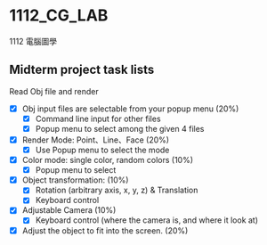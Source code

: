 # 1112_CG_LAB
1112 電腦圖學

## Midterm project task lists
Read Obj file and render
- [X] Obj input files are selectable from your popup menu (20%)
  - [X] Command line input for other files
  - [X] Popup menu to select among the given 4 files
- [X] Render Mode: Point、Line、Face (20%)
  - [X] Use Popup menu to select the mode
- [X] Color mode: single color, random colors (10%)
  - [X] Popup menu to select
- [X] Object transformation: (10%)
  - [X] Rotation (arbitrary axis, x, y, z) & Translation
  - [X] Keyboard control
- [X] Adjustable Camera (10%)
  - [X] Keyboard control (where the camera is, and where it look at)
- [X] Adjust the object to fit into the screen. (20%)
